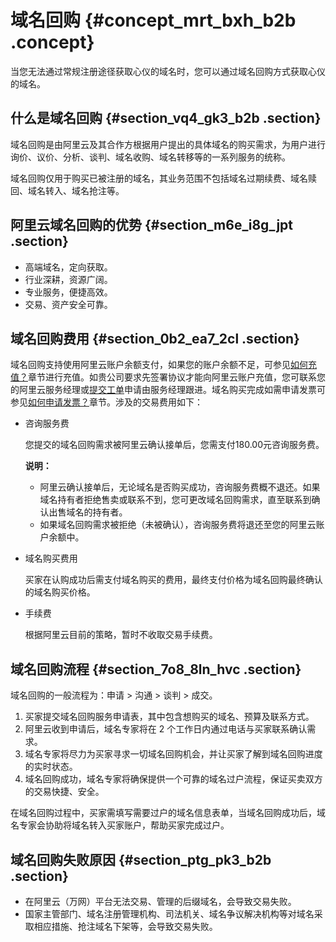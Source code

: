 # 域名回购 {#concept_mrt_bxh_b2b .concept}

当您无法通过常规注册途径获取心仪的域名时，您可以通过域名回购方式获取心仪的域名。

## 什么是域名回购 {#section_vq4_gk3_b2b .section}

域名回购是由阿里云及其合作方根据用户提出的具体域名的购买需求，为用户进行询价、议价、分析、谈判、域名收购、域名转移等的一系列服务的统称。

域名回购仅用于购买已被注册的域名，其业务范围不包括域名过期续费、域名赎回、域名转入、域名抢注等。

## 阿里云域名回购的优势 {#section_m6e_i8g_jpt .section}

-   高端域名，定向获取。
-   行业深耕，资源广阔。
-   专业服务，便捷高效。
-   交易、资产安全可靠。

## 域名回购费用 {#section_0b2_ea7_2cl .section}

域名回购支持使用阿里云账户余额支付，如果您的账户余额不足，可参见[如何充值？](https://help.aliyun.com/knowledge_detail/37107.html)章节进行充值。如贵公司要求先签署协议才能向阿里云账户充值，您可联系您的阿里云服务经理或[提交工单](https://selfservice.console.aliyun.com/ticket/createIndex)申请由服务经理跟进。域名购买完成如需申请发票可参见[如何申请发票？](https://help.aliyun.com/knowledge_detail/37053.html)章节。涉及的交易费用如下：

-   咨询服务费

    您提交的域名回购需求被阿里云确认接单后，您需支付180.00元咨询服务费。

    **说明：** 

    -   阿里云确认接单后，无论域名是否购买成功，咨询服务费概不退还。如果域名持有者拒绝售卖或联系不到，您可更改域名回购需求，直至联系到确认出售域名的持有者。
    -   如果域名回购需求被拒绝（未被确认），咨询服务费将退还至您的阿里云账户余额中。
-   域名购买费用

    买家在认购成功后需支付域名购买的费用，最终支付价格为域名回购最终确认的域名购买价格。

-   手续费

    根据阿里云目前的策略，暂时不收取交易手续费。


## 域名回购流程 {#section_7o8_8ln_hvc .section}

域名回购的一般流程为：申请 \> 沟通 \> 谈判 \> 成交。

1.  买家提交域名回购服务申请表，其中包含想购买的域名、预算及联系方式。
2.  阿里云收到申请后，域名专家将在 2 个工作日内通过电话与买家联系确认需求。
3.  域名专家将尽力为买家寻求一切域名回购机会，并让买家了解到域名回购进度的实时状态。
4.  域名回购成功，域名专家将确保提供一个可靠的域名过户流程，保证买卖双方的交易快捷、安全。

在域名回购过程中，买家需填写需要过户的域名信息表单，当域名回购成功后，域名专家会协助将域名转入买家账户，帮助买家完成过户。

## 域名回购失败原因 {#section_ptg_pk3_b2b .section}

-   在阿里云（万网）平台无法交易、管理的后缀域名，会导致交易失败。
-   国家主管部门、域名注册管理机构、司法机关、域名争议解决机构等对域名采取相应措施、抢注域名下架等，会导致交易失败。

